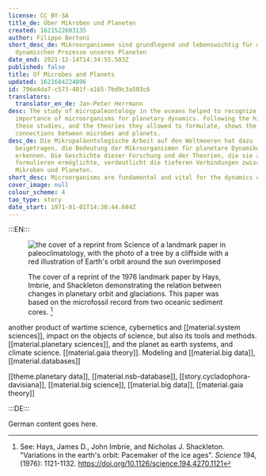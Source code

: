 ```yaml
---
license: CC BY-SA
title_de: Über Mikroben und Planeten
created: 1621522603135
author: Filippo Bertoni
short_desc_de: Mikroorganismen sind grundlegend und lebenswichtig für die
  dynamischen Prozesse unseres Planeten
date_end: 2021-12-14T14:34:55.503Z
published: false
title: Of Microbes and Planets
updated: 1621604224896
id: 796e4da7-c573-401f-a165-7bd9c3a503c6
translators:
  translator_en_de: Jan-Peter Herrmann
desc: The study of micropaleontology in the oceans helped to recognize the
  importance of microorganisms for planetary dynamics. Following the history of
  these studies, and the theories they allowed to formulate, shows the deep
  connections between microbes and planets.
desc_de: Die Mikropaläontologische Arbeit auf den Weltmeeren hat dazu
  beigetragen, die Bedeutung der Mikroorganismen für planetare Dynamiken zu
  erkennen. Die Geschichte dieser Forschung und der Theorien, die sie zu
  formulieren ermöglichte, verdeutlicht die tieferen Verbindungen zwischen
  Mikroben und Planeten.
short_desc: Microorganisms are fundamental and vital for the dynamics of our planet
cover_image: null
colour_scheme: 4
tao_type: story
date_start: 1971-01-01T14:30:44.684Z
---
```


:::EN:::

<figure>

![the cover of a reprint from Science of a landmark paper in paleoclimatology, with the photo of a tree by a cliffside with a red illustration of Earth's orbit around the sun overimposed](/images/filo/Science-study-1976-copy.jpg)

<figcaption>

The cover of a reprint of the 1976 landmark paper by Hays, Imbrie, and Shackleton demonstrating the relation between changes in planetary orbit and glaciations. This paper was based on the microfossil record from two oceanic sediment cores. [^1]

</figcaption>

</figure>

another product of wartime science, cybernetics and [[material.system sciences]], impact on the objects of science, but also its tools and methods. [[material.planetary sciences]], and the planet as earth systems, and climate science. [[material.gaia theory]]. Modeling and [[material.big data]], [[material.databases]]

[[theme.planetary data]], [[material.nsb-database]], [[story.cycladophora-davisiana]], [[material.big science]], [[material.big data]], [[material.gaia theory]] 

[^1]: See: Hays, James D., John Imbrie, and Nicholas J. Shackleton. "Variations in the earth's orbit: Pacemaker of the ice ages". _Science_ 194, (1976): 1121-1132. https://doi.org/10.1126/science.194.4270.1121

<!-- And this allows us to leave notes to the others that are not visible in the preview. -->

:::DE:::

German content goes here.

